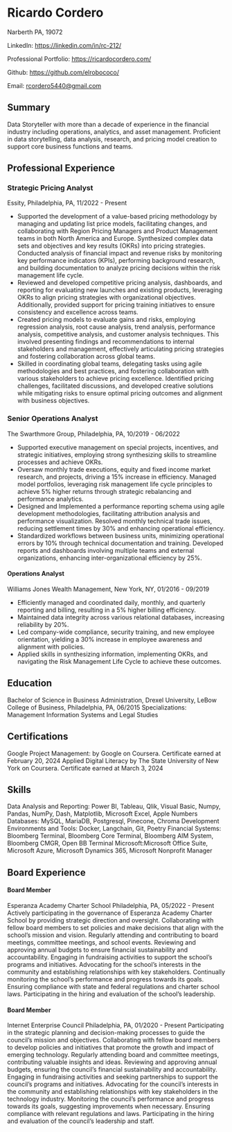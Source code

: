 # Ricardo Cordero

Narberth PA, 19072

LinkedIn: https://linkedin.com/in/rc-212/ 

Professional Portfolio: https://ricardocordero.com/

Github: https://github.com/elrobococo/

Email: rcordero5440@gmail.com

## Summary
Data Storyteller with more than a decade of experience in the financial industry including operations, analytics, and asset management. 
Proficient in data storytelling, data analysis, research, and pricing model creation to support core business functions and teams. 

## Professional Experience
### **Strategic Pricing Analyst**
Essity, Philadelphia, PA, 11/2022 - Present

+ Supported the development of a value-based pricing methodology by managing and updating list price models, facilitating changes, and collaborating with Region Pricing Managers and Product Management teams in both North America and Europe. Synthesized complex data sets and objectives and key results (OKRs) into pricing strategies. Conducted analysis of financial impact and revenue risks by monitoring key performance indicators (KPIs), performing background research, and building documentation to analyze pricing decisions within the risk management life cycle.
+ Reviewed and developed competitive pricing analysis, dashboards, and reporting for evaluating new launches and existing products, leveraging OKRs to align pricing strategies with organizational objectives. Additionally, provided support for pricing training initiatives to ensure consistency and excellence across teams.
+ Created pricing models to evaluate gains and risks, employing regression analysis, root cause analysis, trend analysis, performance analysis, competitive analysis, and customer analysis techniques. This involved presenting findings and recommendations to internal stakeholders and management, effectively articulating pricing strategies and fostering collaboration across global teams.
+ Skilled in coordinating global teams, delegating tasks using agile methodologies and best practices, and fostering collaboration with various stakeholders to achieve pricing excellence. Identified pricing challenges, facilitated discussions, and developed creative solutions while mitigating risks to ensure optimal pricing outcomes and alignment with business objectives.

### **Senior Operations Analyst** 
The Swarthmore Group, Philadelphia, PA, 10/2019 - 06/2022

+ Supported executive management on special projects, incentives, and strategic initiatives, employing strong synthesizing skills to streamline processes and achieve OKRs. 
+ Oversaw monthly trade executions, equity and fixed income market research, and projects, driving a 15% increase in efficiency. Managed model portfolios, leveraging risk management life cycle principles to achieve 5% higher returns through strategic rebalancing and performance analytics. 
+ Designed and Implemented a performance reporting schema using agile development methodologies, facilitating attribution analysis and performance visualization. Resolved monthly technical trade issues, reducing settlement times by 30% and enhancing operational efficiency. 
+ Standardized workflows between business units, minimizing operational errors by 10% through technical documentation and training. Developed reports and dashboards involving multiple teams and external organizations, enhancing inter-organizational efficiency by 25%.

#### **Operations Analyst**
Williams Jones Wealth Management, New York, NY, 01/2016 - 09/2019

+ Efficiently managed and coordinated daily, monthly, and quarterly reporting and billing, resulting in a 5% higher billing efficiency.
+ Maintained data integrity across various relational databases, increasing reliability by 20%.
+ Led company-wide compliance, security training, and new employee orientation, yielding a 30% increase in employee awareness and alignment with policies.
+ Applied skills in synthesizing information, implementing OKRs, and navigating the Risk Management Life Cycle to achieve these outcomes.

## Education
Bachelor of Science in Business Administration, Drexel University, LeBow College of Business, Philadelphia, PA, 06/2015
Specializations: Management Information Systems and Legal Studies

## Certifications

Google Project Management: by Google on Coursera. Certificate earned at February 20, 2024
Applied Digital Literacy by The State University of New York on Coursera. Certificate earned at March 3, 2024

## Skills

Data Analysis and Reporting: Power BI, Tableau, Qlik, Visual Basic, Numpy, Pandas, NumPy, Dash, Matplotlib, Microsoft Excel, Apple Numbers
Databases: MySQL, MariaDB, Postgresql, Pinecone, Chroma
Development Environments and Tools: Docker, Langchain, Git, Poetry
Financial Systems: Bloomberg Terminal, Bloomberg Core Terminal, Bloomberg AIM System, Bloomberg CMGR, Open BB Terminal
Microsoft:Microsoft Office Suite,  Microsoft Azure, Microsoft Dynamics 365, Microsoft Nonprofit Manager

## Board Experience

#### **Board Member** 
Esperanza Academy Charter School Philadelphia, PA, 05/2022 - Present
Actively participating in the governance of Esperanza Academy Charter School by providing strategic direction and oversight.
Collaborating with fellow board members to set policies and make decisions that align with the school’s mission and vision.
Regularly attending and contributing to board meetings, committee meetings, and school events.
Reviewing and approving annual budgets to ensure financial sustainability and accountability.
Engaging in fundraising activities to support the school’s programs and initiatives.
Advocating for the school’s interests in the community and establishing relationships with key stakeholders.
Continually monitoring the school’s performance and progress towards its goals.
Ensuring compliance with state and federal regulations and charter school laws.
Participating in the hiring and evaluation of the school’s leadership.

#### **Board Member** 
Internet Enterprise Council Philadelphia, PA, 01/2020 - Present
Participating in the strategic planning and decision-making processes to guide the council’s mission and objectives.
Collaborating with fellow board members to develop policies and initiatives that promote the growth and impact of emerging technology.
Regularly attending board and committee meetings, contributing valuable insights and ideas.
Reviewing and approving annual budgets, ensuring the council’s financial sustainability and accountability.
Engaging in fundraising activities and seeking partnerships to support the council’s programs and initiatives.
Advocating for the council’s interests in the community and establishing relationships with key stakeholders in the technology industry.
Monitoring the council’s performance and progress towards its goals, suggesting improvements when necessary.
Ensuring compliance with relevant regulations and laws.
Participating in the hiring and evaluation of the council’s leadership and staff.



